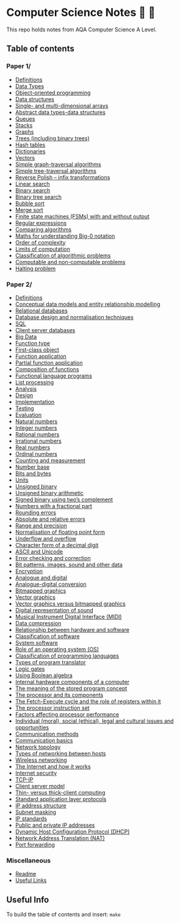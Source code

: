 # Computer Science Notes :notebook: :school_satchel:
This repo holds notes from AQA Computer Science A Level.
## Table of contents
<!--TABLE-->

### Paper 1/
* [Definitions](Paper%201/Definitions.md)
* [Data Types](Paper%201/4.1%20Fundamentals%20of%20Programming/4.1.1%20Programming/4.1.1.1%20Data%20Types.md)
* [Object-oriented programming](Paper%201/4.1%20Fundamentals%20of%20Programming/4.1.2%20Programming%20paradigms/4.1.2.3%20Object-oriented%20programming.md)
* [Data structures](Paper%201/4.2%20Fundamentals%20of%20data%20structures/4.2.1%20Data%20structures%20and%20abstract%20data%20types/4.2.1.1%20Data%20structures.md)
* [Single- and multi-dimensional arrays](Paper%201/4.2%20Fundamentals%20of%20data%20structures/4.2.1%20Data%20structures%20and%20abstract%20data%20types/4.2.1.2%20Single-%20and%20multi-dimensional%20arrays.md)
* [Abstract data types-data structures](Paper%201/4.2%20Fundamentals%20of%20data%20structures/4.2.1%20Data%20structures%20and%20abstract%20data%20types/4.2.1.4%20Abstract%20data%20types-data%20structures.md)
* [Queues](Paper%201/4.2%20Fundamentals%20of%20data%20structures/4.2.2%20Queues/4.2.2.1%20Queues.md)
* [Stacks](Paper%201/4.2%20Fundamentals%20of%20data%20structures/4.2.3%20Stacks/4.2.3.1%20Stacks.md)
* [Graphs](Paper%201/4.2%20Fundamentals%20of%20data%20structures/4.2.4%20Graphs/4.2.4.1%20Graphs.md)
* [Trees (including binary trees)](Paper%201/4.2%20Fundamentals%20of%20data%20structures/4.2.5%20Trees/4.2.5.1%20Trees%20(including%20binary%20trees).md)
* [Hash tables](Paper%201/4.2%20Fundamentals%20of%20data%20structures/4.2.6%20Hash%20tables/4.2.6.1%20Hash%20tables.md)
* [Dictionaries](Paper%201/4.2%20Fundamentals%20of%20data%20structures/4.2.7%20Dictionaries/4.2.7.1%20Dictionaries.md)
* [Vectors](Paper%201/4.2%20Fundamentals%20of%20data%20structures/4.2.8%20Vectors/4.2.8.1%20Vectors.md)
* [Simple graph-traversal algorithms](Paper%201/4.3%20Fundamentals%20of%20algorithms/4.3.1%20Graph-traversal/4.3.1.1%20Simple%20graph-traversal%20algorithms.md)
* [Simple tree-traversal algorithms](Paper%201/4.3%20Fundamentals%20of%20algorithms/4.3.2%20Tree-traversal/4.3.2.1%20Simple%20tree-traversal%20algorithms.md)
* [Reverse Polish – infix transformations](Paper%201/4.3%20Fundamentals%20of%20algorithms/4.3.3%20Reverse%20Polish/4.3.3.1%20Reverse%20Polish%20–%20infix%20transformations.md)
* [Linear search](Paper%201/4.3%20Fundamentals%20of%20algorithms/4.3.4%20Searching%20algorithms/4.3.4.1%20Linear%20search.md)
* [Binary search](Paper%201/4.3%20Fundamentals%20of%20algorithms/4.3.4%20Searching%20algorithms/4.3.4.2%20Binary%20search.md)
* [Binary tree search](Paper%201/4.3%20Fundamentals%20of%20algorithms/4.3.4%20Searching%20algorithms/4.3.4.3%20Binary%20tree%20search.md)
* [Bubble sort](Paper%201/4.3%20Fundamentals%20of%20algorithms/4.3.5%20Sorting%20algorithms/4.3.5.1%20Bubble%20sort.md)
* [Merge sort](Paper%201/4.3%20Fundamentals%20of%20algorithms/4.3.5%20Sorting%20algorithms/4.3.5.2%20Merge%20sort.md)
* [Finite state machines (FSMs) with and without output](Paper%201/4.4%20Theory%20of%20computation/4.4.2%20Regular%20languages/4.4.2.1%20Finite%20state%20machines%20(FSMs)%20with%20and%20without%20output.md)
* [Regular expressions](Paper%201/4.4%20Theory%20of%20computation/4.4.2%20Regular%20languages/4.4.2.3%20Regular%20expressions.md)
* [Comparing algorithms](Paper%201/4.4%20Theory%20of%20computation/4.4.4%20Classification%20of%20algorithms/4.4.4.1%20Comparing%20algorithms.md)
* [Maths for understanding Big-0 notation](Paper%201/4.4%20Theory%20of%20computation/4.4.4%20Classification%20of%20algorithms/4.4.4.2%20Maths%20for%20understanding%20Big-0%20notation.md)
* [Order of complexity](Paper%201/4.4%20Theory%20of%20computation/4.4.4%20Classification%20of%20algorithms/4.4.4.3%20Order%20of%20complexity.md)
* [Limits of computation](Paper%201/4.4%20Theory%20of%20computation/4.4.4%20Classification%20of%20algorithms/4.4.4.4%20Limits%20of%20computation.md)
* [Classification of algorithmic problems](Paper%201/4.4%20Theory%20of%20computation/4.4.4%20Classification%20of%20algorithms/4.4.4.5%20Classification%20of%20algorithmic%20problems.md)
* [Computable and non-computable problems](Paper%201/4.4%20Theory%20of%20computation/4.4.4%20Classification%20of%20algorithms/4.4.4.6%20Computable%20and%20non-computable%20problems.md)
* [Halting problem](Paper%201/4.4%20Theory%20of%20computation/4.4.4%20Classification%20of%20algorithms/4.4.4.7%20Halting%20problem.md)

### Paper 2/
* [Definitions](Paper%202/Definitions.md)
* [Conceptual data models and entity relationship modelling](Paper%202/4.10%20Fundamentals%20of%20databases/4.10.1%20Conceptual%20data%20models%20and%20entity%20relationship%20modelling/4.10.1.1%20Conceptual%20data%20models%20and%20entity%20relationship%20modelling.md)
* [Relational databases](Paper%202/4.10%20Fundamentals%20of%20databases/4.10.2%20Relational%20databases/4.10.2.1%20Relational%20databases.md)
* [Database design and normalisation techniques](Paper%202/4.10%20Fundamentals%20of%20databases/4.10.3%20Database%20design%20and%20normalisation%20techniques/4.10.3.1%20Database%20design%20and%20normalisation%20techniques.md)
* [SQL](Paper%202/4.10%20Fundamentals%20of%20databases/4.10.4%20Structured%20Query%20Language%20(SQL)/4.10.4.1%20SQL.md)
* [Client server databases](Paper%202/4.10%20Fundamentals%20of%20databases/4.10.5%20Client%20server%20databases/4.10.5.1%20Client%20server%20databases.md)
* [Big Data](Paper%202/4.11%20Big%20Data/4.11.1%20Big%20Data.md)
* [Function type](Paper%202/4.12%20Fundamentals%20of%20functional%20programming/4.12.1%20Functional%20programming%20paradigm/4.12.1.1%20Function%20type.md)
* [First-class object](Paper%202/4.12%20Fundamentals%20of%20functional%20programming/4.12.1%20Functional%20programming%20paradigm/4.12.1.2%20First-class%20object.md)
* [Function application](Paper%202/4.12%20Fundamentals%20of%20functional%20programming/4.12.1%20Functional%20programming%20paradigm/4.12.1.3%20Function%20application.md)
* [Partial function application](Paper%202/4.12%20Fundamentals%20of%20functional%20programming/4.12.1%20Functional%20programming%20paradigm/4.12.1.4%20Partial%20function%20application.md)
* [Composition of functions](Paper%202/4.12%20Fundamentals%20of%20functional%20programming/4.12.1%20Functional%20programming%20paradigm/4.12.1.5%20Composition%20of%20functions.md)
* [Functional language programs](Paper%202/4.12%20Fundamentals%20of%20functional%20programming/4.12.2%20Writing%20functional%20programs/4.12.2.1%20Functional%20language%20programs.md)
* [List processing](Paper%202/4.12%20Fundamentals%20of%20functional%20programming/4.12.3%20Lists%20in%20functional%20programming/4.12.3.1%20List%20processing.md)
* [Analysis](Paper%202/4.13%20Systematic%20approach%20to%20problem%20solving/4.13.1%20Aspects%20of%20software%20development/4.13.1.1%20Analysis.md)
* [Design](Paper%202/4.13%20Systematic%20approach%20to%20problem%20solving/4.13.1%20Aspects%20of%20software%20development/4.13.1.2%20Design.md)
* [Implementation](Paper%202/4.13%20Systematic%20approach%20to%20problem%20solving/4.13.1%20Aspects%20of%20software%20development/4.13.1.3%20Implementation.md)
* [Testing](Paper%202/4.13%20Systematic%20approach%20to%20problem%20solving/4.13.1%20Aspects%20of%20software%20development/4.13.1.4%20Testing.md)
* [Evaluation](Paper%202/4.13%20Systematic%20approach%20to%20problem%20solving/4.13.1%20Aspects%20of%20software%20development/4.13.1.5%20Evaluation.md)
* [Natural numbers](Paper%202/4.5%20Fundamentals%20of%20data%20representation/4.5.1%20Number%20systems/4.5.1.1%20Natural%20numbers.md)
* [Integer numbers](Paper%202/4.5%20Fundamentals%20of%20data%20representation/4.5.1%20Number%20systems/4.5.1.2%20Integer%20numbers.md)
* [Rational numbers](Paper%202/4.5%20Fundamentals%20of%20data%20representation/4.5.1%20Number%20systems/4.5.1.3%20Rational%20numbers.md)
* [Irrational numbers](Paper%202/4.5%20Fundamentals%20of%20data%20representation/4.5.1%20Number%20systems/4.5.1.4%20Irrational%20numbers.md)
* [Real numbers](Paper%202/4.5%20Fundamentals%20of%20data%20representation/4.5.1%20Number%20systems/4.5.1.5%20Real%20numbers.md)
* [Ordinal numbers](Paper%202/4.5%20Fundamentals%20of%20data%20representation/4.5.1%20Number%20systems/4.5.1.6%20Ordinal%20numbers.md)
* [Counting and measurement](Paper%202/4.5%20Fundamentals%20of%20data%20representation/4.5.1%20Number%20systems/4.5.1.7%20Counting%20and%20measurement.md)
* [Number base](Paper%202/4.5%20Fundamentals%20of%20data%20representation/4.5.2%20Number%20bases/4.5.2.1%20Number%20base.md)
* [Bits and bytes](Paper%202/4.5%20Fundamentals%20of%20data%20representation/4.5.3%20Units%20of%20information/4.5.3.1%20Bits%20and%20bytes.md)
* [Units](Paper%202/4.5%20Fundamentals%20of%20data%20representation/4.5.3%20Units%20of%20information/4.5.3.2%20Units.md)
* [Unsigned binary](Paper%202/4.5%20Fundamentals%20of%20data%20representation/4.5.4%20Binary%20number%20system/4.5.4.1%20Unsigned%20binary.md)
* [Unsigned binary arithmetic](Paper%202/4.5%20Fundamentals%20of%20data%20representation/4.5.4%20Binary%20number%20system/4.5.4.2%20Unsigned%20binary%20arithmetic.md)
* [Signed binary using two’s complement](Paper%202/4.5%20Fundamentals%20of%20data%20representation/4.5.4%20Binary%20number%20system/4.5.4.3%20Signed%20binary%20using%20two’s%20complement.md)
* [Numbers with a fractional part](Paper%202/4.5%20Fundamentals%20of%20data%20representation/4.5.4%20Binary%20number%20system/4.5.4.4%20Numbers%20with%20a%20fractional%20part.md)
* [Rounding errors](Paper%202/4.5%20Fundamentals%20of%20data%20representation/4.5.4%20Binary%20number%20system/4.5.4.5%20Rounding%20errors.md)
* [Absolute and relative errors](Paper%202/4.5%20Fundamentals%20of%20data%20representation/4.5.4%20Binary%20number%20system/4.5.4.6%20Absolute%20and%20relative%20errors.md)
* [Range and precision](Paper%202/4.5%20Fundamentals%20of%20data%20representation/4.5.4%20Binary%20number%20system/4.5.4.7%20Range%20and%20precision.md)
* [Normalisation of floating point form](Paper%202/4.5%20Fundamentals%20of%20data%20representation/4.5.4%20Binary%20number%20system/4.5.4.8%20Normalisation%20of%20floating%20point%20form.md)
* [Underflow and overflow](Paper%202/4.5%20Fundamentals%20of%20data%20representation/4.5.4%20Binary%20number%20system/4.5.4.9%20Underflow%20and%20overflow.md)
* [Character form of a decimal digit](Paper%202/4.5%20Fundamentals%20of%20data%20representation/4.5.5%20Information%20coding%20systems/4.5.5.1%20Character%20form%20of%20a%20decimal%20digit.md)
* [ASCII and Unicode](Paper%202/4.5%20Fundamentals%20of%20data%20representation/4.5.5%20Information%20coding%20systems/4.5.5.2%20ASCII%20and%20Unicode.md)
* [Error checking and correction](Paper%202/4.5%20Fundamentals%20of%20data%20representation/4.5.5%20Information%20coding%20systems/4.5.5.3%20Error%20checking%20and%20correction.md)
* [Bit patterns, images, sound and other data](Paper%202/4.5%20Fundamentals%20of%20data%20representation/4.5.6%20Representing%20images,%20sound%20and%20other%20data/4.5.6.1%20Bit%20patterns,%20images,%20sound%20and%20other%20data.md)
* [Encryption](Paper%202/4.5%20Fundamentals%20of%20data%20representation/4.5.6%20Representing%20images,%20sound%20and%20other%20data/4.5.6.10%20Encryption.md)
* [Analogue and digital](Paper%202/4.5%20Fundamentals%20of%20data%20representation/4.5.6%20Representing%20images,%20sound%20and%20other%20data/4.5.6.2%20Analogue%20and%20digital.md)
* [Analogue-digital conversion](Paper%202/4.5%20Fundamentals%20of%20data%20representation/4.5.6%20Representing%20images,%20sound%20and%20other%20data/4.5.6.3%20Analogue-digital%20conversion.md)
* [Bitmapped graphics](Paper%202/4.5%20Fundamentals%20of%20data%20representation/4.5.6%20Representing%20images,%20sound%20and%20other%20data/4.5.6.4%20Bitmapped%20graphics.md)
* [Vector graphics](Paper%202/4.5%20Fundamentals%20of%20data%20representation/4.5.6%20Representing%20images,%20sound%20and%20other%20data/4.5.6.5%20Vector%20graphics.md)
* [Vector graphics versus bitmapped graphics](Paper%202/4.5%20Fundamentals%20of%20data%20representation/4.5.6%20Representing%20images,%20sound%20and%20other%20data/4.5.6.6%20Vector%20graphics%20versus%20bitmapped%20graphics.md)
* [Digital representation of sound](Paper%202/4.5%20Fundamentals%20of%20data%20representation/4.5.6%20Representing%20images,%20sound%20and%20other%20data/4.5.6.7%20Digital%20representation%20of%20sound.md)
* [Musical Instrument Digital Interface (MIDI)](Paper%202/4.5%20Fundamentals%20of%20data%20representation/4.5.6%20Representing%20images,%20sound%20and%20other%20data/4.5.6.8%20Musical%20Instrument%20Digital%20Interface%20(MIDI).md)
* [Data compression](Paper%202/4.5%20Fundamentals%20of%20data%20representation/4.5.6%20Representing%20images,%20sound%20and%20other%20data/4.5.6.9%20Data%20compression.md)
* [Relationship between hardware and software](Paper%202/4.6%20Fundamentals%20of%20computer%20systems/4.6.1%20Hardware%20and%20software/4.6.1.1%20Relationship%20between%20hardware%20and%20software.md)
* [Classification of software](Paper%202/4.6%20Fundamentals%20of%20computer%20systems/4.6.1%20Hardware%20and%20software/4.6.1.2%20Classification%20of%20software.md)
* [System software](Paper%202/4.6%20Fundamentals%20of%20computer%20systems/4.6.1%20Hardware%20and%20software/4.6.1.3%20System%20software.md)
* [Role of an operating system (OS)](Paper%202/4.6%20Fundamentals%20of%20computer%20systems/4.6.1%20Hardware%20and%20software/4.6.1.4%20Role%20of%20an%20operating%20system%20(OS).md)
* [Classification of programming languages](Paper%202/4.6%20Fundamentals%20of%20computer%20systems/4.6.2%20Classification%20of%20programming%20languages/4.6.2.1%20Classification%20of%20programming%20languages.md)
* [Types of program translator](Paper%202/4.6%20Fundamentals%20of%20computer%20systems/4.6.3%20Types%20of%20program%20translator/4.6.3.1%20Types%20of%20program%20translator.md)
* [Logic gates](Paper%202/4.6%20Fundamentals%20of%20computer%20systems/4.6.4%20Logic%20gates/4.6.4.1%20Logic%20gates.md)
* [Using Boolean algebra](Paper%202/4.6%20Fundamentals%20of%20computer%20systems/4.6.5%20Boolean%20algebra/4.6.5.1%20Using%20Boolean%20algebra.md)
* [Internal hardware components of a computer](Paper%202/4.7%20Fundamentals%20of%20computer%20organisation%20and%20architecture/4.7.1%20Internal%20hardware%20components%20of%20a%20computer/4.7.1.1%20Internal%20hardware%20components%20of%20a%20computer.md)
* [The meaning of the stored program concept](Paper%202/4.7%20Fundamentals%20of%20computer%20organisation%20and%20architecture/4.7.2%20The%20stored%20program%20concept/4.7.2.1%20The%20meaning%20of%20the%20stored%20program%20concept.md)
* [The processor and its components](Paper%202/4.7%20Fundamentals%20of%20computer%20organisation%20and%20architecture/4.7.3%20Structure%20and%20role%20of%20the%20processor%20and%20its%20components/4.7.3.1%20The%20processor%20and%20its%20components.md)
* [The Fetch-Execute cycle and the role of registers within it](Paper%202/4.7%20Fundamentals%20of%20computer%20organisation%20and%20architecture/4.7.3%20Structure%20and%20role%20of%20the%20processor%20and%20its%20components/4.7.3.2%20The%20Fetch-Execute%20cycle%20and%20the%20role%20of%20registers%20within%20it.md)
* [The processor instruction set](Paper%202/4.7%20Fundamentals%20of%20computer%20organisation%20and%20architecture/4.7.3%20Structure%20and%20role%20of%20the%20processor%20and%20its%20components/4.7.3.3%20The%20processor%20instruction%20set.md)
* [Factors affecting processor performance](Paper%202/4.7%20Fundamentals%20of%20computer%20organisation%20and%20architecture/4.7.3%20Structure%20and%20role%20of%20the%20processor%20and%20its%20components/4.7.3.7%20Factors%20affecting%20processor%20performance.md)
* [Individual (moral), social (ethical), legal and cultural issues and opportunities](Paper%202/4.8%20Consequences%20of%20uses%20of%20computing/4.8.1%20Individual%20(moral),%20social%20(ethical),%20legal%20and%20cultural%20issues%20and%20opportunities.md)
* [Communication methods](Paper%202/4.9%20Fundamentals%20of%20communication%20and%20networking/4.9.1%20Communication/4.9.1.1%20Communication%20methods.md)
* [Communication basics](Paper%202/4.9%20Fundamentals%20of%20communication%20and%20networking/4.9.1%20Communication/4.9.1.2%20Communication%20basics.md)
* [Network topology](Paper%202/4.9%20Fundamentals%20of%20communication%20and%20networking/4.9.2%20Networking/4.9.2.1%20Network%20topology.md)
* [Types of networking between hosts](Paper%202/4.9%20Fundamentals%20of%20communication%20and%20networking/4.9.2%20Networking/4.9.2.2%20Types%20of%20networking%20between%20hosts.md)
* [Wireless networking](Paper%202/4.9%20Fundamentals%20of%20communication%20and%20networking/4.9.2%20Networking/4.9.2.3%20Wireless%20networking.md)
* [The Internet and how it works](Paper%202/4.9%20Fundamentals%20of%20communication%20and%20networking/4.9.3%20The%20Internet/4.9.3.1%20The%20Internet%20and%20how%20it%20works.md)
* [Internet security](Paper%202/4.9%20Fundamentals%20of%20communication%20and%20networking/4.9.3%20The%20Internet/4.9.3.2%20Internet%20security.md)
* [TCP-IP](Paper%202/4.9%20Fundamentals%20of%20communication%20and%20networking/4.9.4%20The%20Transmission%20Control%20Protocol-Internet%20Protocol%20(TCP-IP)%20protocol/4.9.4.1%20TCP-IP.md)
* [Client server model](Paper%202/4.9%20Fundamentals%20of%20communication%20and%20networking/4.9.4%20The%20Transmission%20Control%20Protocol-Internet%20Protocol%20(TCP-IP)%20protocol/4.9.4.10%20Client%20server%20model.md)
* [Thin- versus thick-client computing](Paper%202/4.9%20Fundamentals%20of%20communication%20and%20networking/4.9.4%20The%20Transmission%20Control%20Protocol-Internet%20Protocol%20(TCP-IP)%20protocol/4.9.4.11%20Thin-%20versus%20thick-client%20computing.md)
* [Standard application layer protocols](Paper%202/4.9%20Fundamentals%20of%20communication%20and%20networking/4.9.4%20The%20Transmission%20Control%20Protocol-Internet%20Protocol%20(TCP-IP)%20protocol/4.9.4.2%20Standard%20application%20layer%20protocols.md)
* [IP address structure](Paper%202/4.9%20Fundamentals%20of%20communication%20and%20networking/4.9.4%20The%20Transmission%20Control%20Protocol-Internet%20Protocol%20(TCP-IP)%20protocol/4.9.4.3%20IP%20address%20structure.md)
* [Subnet masking](Paper%202/4.9%20Fundamentals%20of%20communication%20and%20networking/4.9.4%20The%20Transmission%20Control%20Protocol-Internet%20Protocol%20(TCP-IP)%20protocol/4.9.4.4%20Subnet%20masking.md)
* [IP standards](Paper%202/4.9%20Fundamentals%20of%20communication%20and%20networking/4.9.4%20The%20Transmission%20Control%20Protocol-Internet%20Protocol%20(TCP-IP)%20protocol/4.9.4.5%20IP%20standards.md)
* [Public and private IP addresses](Paper%202/4.9%20Fundamentals%20of%20communication%20and%20networking/4.9.4%20The%20Transmission%20Control%20Protocol-Internet%20Protocol%20(TCP-IP)%20protocol/4.9.4.6%20Public%20and%20private%20IP%20addresses.md)
* [Dynamic Host Configuration Protocol (DHCP)](Paper%202/4.9%20Fundamentals%20of%20communication%20and%20networking/4.9.4%20The%20Transmission%20Control%20Protocol-Internet%20Protocol%20(TCP-IP)%20protocol/4.9.4.7%20Dynamic%20Host%20Configuration%20Protocol%20(DHCP).md)
* [Network Address Translation (NAT)](Paper%202/4.9%20Fundamentals%20of%20communication%20and%20networking/4.9.4%20The%20Transmission%20Control%20Protocol-Internet%20Protocol%20(TCP-IP)%20protocol/4.9.4.8%20Network%20Address%20Translation%20(NAT).md)
* [Port forwarding](Paper%202/4.9%20Fundamentals%20of%20communication%20and%20networking/4.9.4%20The%20Transmission%20Control%20Protocol-Internet%20Protocol%20(TCP-IP)%20protocol/4.9.4.9%20Port%20forwarding.md)

### Miscellaneous
* [Readme](Readme.md)
* [Useful Links](Useful%20Links.md)
<!--/TABLE-->

## Useful Info
To build the table of contents and insert: `make`
